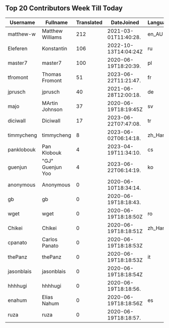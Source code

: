 ## Top 20 Contributors Week Till Today ##
|Username|Fullname|Translated|DateJoined|Language|
|--------|--------|----------|----------|-------|
|matthew-w|Matthew Williams|212|2021-03-01T11:40:28.|en_AU|
|Eleferen|Konstantin|106|2022-10-13T14:04:24Z|ru|
|master7|master7|100|2020-06-19T18:20:39.|pl|
|tfromont|Thomas Fromont|51|2023-06-22T11:21:47.|fr|
|jprusch|jprusch|40|2021-06-28T12:00:18.|de|
|majo|MArtin Johnson|37|2020-06-19T18:19:45Z|sv|
|diciwall|Diciwall|17|2023-06-22T07:47:08.|tr|
|timmycheng|timmycheng|8|2023-06-02T06:14:18.|zh_Hans|
|panklobouk|Pan Klobouk|4|2023-04-19T11:34:10.|cs|
|guenjun|"GJ" Guenjun Yoo|4|2023-06-22T06:14:19.|ko|
|anonymous|Anonymous|0|2020-06-10T18:34:14.||
|gb|gb|0|2020-06-19T18:18:43.||
|wget|wget|0|2020-06-19T18:18:50Z|ro|
|Chikei|Chikei|0|2020-06-19T18:18:51Z|zh_Hant|
|cpanato|Carlos Panato|0|2020-06-19T18:18:53Z||
|thePanz|thePanz|0|2020-06-19T18:18:53Z|it|
|jasonblais|jasonblais|0|2020-06-19T18:18:54Z||
|hhhhugi|hhhhugi|0|2020-06-19T18:18:56.||
|enahum|Elias  Nahum|0|2020-06-19T18:18:56Z|es|
|ruza|ruza|0|2020-06-19T18:18:57.||
